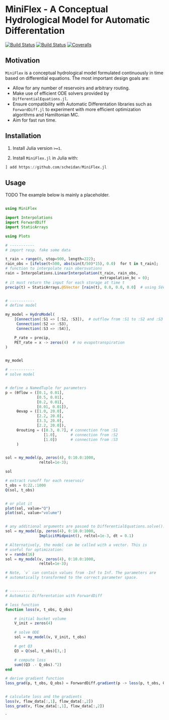 # MiniFlex - A Conceptual Hydrological Model for Automatic Differentation

[![Build Status](https://travis-ci.com/scheidan/MiniFlex.jl.svg?branch=master)](https://travis-ci.com/scheidan/MiniFlex.jl)
[![Build Status](https://ci.appveyor.com/api/projects/status/github/scheidan/MiniFlex.jl?svg=true)](https://ci.appveyor.com/project/scheidan/MiniFlex-jl)
[![Coveralls](https://coveralls.io/repos/github/scheidan/MiniFlex.jl/badge.svg?branch=master)](https://coveralls.io/github/scheidan/MiniFlex.jl?branch=master)


## Motivation

`MiniFlex` is a conceptual hydrological model formulated continuously
in time based on differential equations. The most important design goals are:

- Allow for any number of reservoirs and arbitrary routing.
- Make use of efficient ODE solvers provided by
  `DifferentialEquations.jl`.
- Ensure compatibility with Automatic Differentation libraries such as
  `ForwardDiff.jl` to experiment with more efficient optimization algorithms
    and Hamiltonian MC.
- Aim for fast run time.


## Installation

1. Install Julia version `>=1`.

2. Install `MiniFlex.jl` in Julia with:
```Julia
] add https://github.com/scheidan/MiniFlex.jl

```


## Usage

TODO
The example below is mainly a placeholder.

``` julia

using MiniFlex

import Interpolations
import ForwardDiff
import StaticArrays

using Plots

# -----------
# import resp. fake some data

t_rain = range(0, stop=900, length=222);
rain_obs = [ifelse(t<500, abs(sin(t/50)*15), 0.0)  for t in t_rain];
# function to interpolate rain obersvations
rain = Interpolations.LinearInterpolation(t_rain, rain_obs,
                                          extrapolation_bc = 0);
# it must return the input for each storage at time t
precip(t) = StaticArrays.@SVector [rain(t), 0.0, 0.0, 0.0]  # using SVector avoids allocations


# -----------
# define model

my_model = HydroModel(
    [Connection(:S1 => [:S2, :S3]),  # outflow from :S1 to :S2 and :S3
     Connection(:S2 => :S3),
     Connection(:S3 => :S4)],

    P_rate = precip,
    PET_rate = x -> zeros(4)  # no evapotranspiration
)


my_model

# -----------
# solve model


# define a NamedTuple for parameters
p = (θflow = ([0.1, 0.01],
              [0.5, 0.01],
              [0.2, 0.01],
              [0.01, 0.01]),
     θevap = ([1.0, 20.0],
              [2.2, 20.0],
              [3.3, 20.0],
              [2.2, 20.0]),
     θrouting = ([0.3, 0.7], # connection from :S1
                 [1.0],      # connection from :S2
                 [1.0])      # connection from :S3
     )


sol = my_model(p, zeros(4), 0:10.0:1000,
               reltol=1e-3);

sol

# extract runoff for each reservoir
t_obs = 0:22.:1000
Q(sol, t_obs)


# or plot it
plot(sol, value="Q")
plot(sol, value="volume")


# any additional arguments are passed to DifferentialEquations.solve(). E.g.
sol = my_model(p, zeros(4), 0:10.0:1000,
               ImplicitMidpoint(), reltol=1e-3, dt = 0.1)

# Alternatively, the model can be called with a vector. This is
# useful for optimization:
v = randn(16)
sol = my_model(v, zeros(4), 0:10.0:1000,
               reltol=1e-3);

# Note, `v` can contain values from -Inf to Inf. The parameters are
# automatically transformed to the correct parameter space.


# -----------
# Automatic Differentation with ForwardDiff

# loss function
function loss(v, t_obs, Q_obs)

    # initial bucket volume
    V_init = zeros(4)

    # solve ODE
    sol = my_model(v, V_init, t_obs)

    # get Q3
    Q3 = Q(sol, t_obs)[3,:]

    # compute loss
    sum((Q3 .- Q_obs).^2)
end

# derive gradient function
loss_grad(p, t_obs, Q_obs) = ForwardDiff.gradient(p -> loss(p, t_obs, Q_obs), p)


# calculate loss and the gradients
loss(v, flow_data[:,1], flow_data[:,2])
loss_grad(v, flow_data[:,1], flow_data[:,2])

```

`

